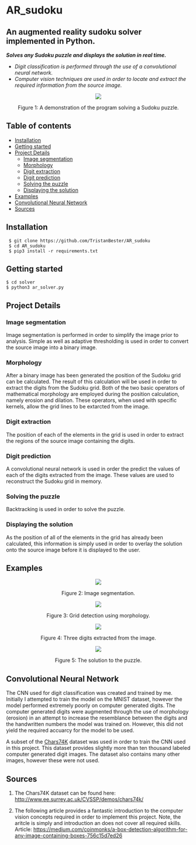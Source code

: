 # AR_sudoku
## An augmented reality sudoku solver implemented in Python.

***Solves any Sudoku puzzle and displays the solution in real time.***

 - *Digit classification is performed through the use of a convolutional neural network.*
 - *Computer vision techniques are used in order to locate and extract the required information from the source image.*

<p align="center">
    <img src="https://machinelearningjourney.com/wp-content/uploads/2020/03/movie.gif"\>
</p>
</p>
<p align="center">
    Figure 1: A demonstration of the program solving a Sudoku puzzle.
</p>

## Table of contents
  + [Installation](#installation)
  + [Getting started](#getting-started)
  + [Project Details](#project-details)
    * [Image segmentation](#image-segmentation)
    * [Morphology](#morphology)
    * [Digit extraction](#digit-extraction)
    * [Digit prediction](#digit-prediction)
    * [Solving the puzzle](#solving-the-puzzle)
    * [Displaying the solution](#displaying-the-solution)
  + [Examples](#examples)
  + [Convolutional Neural Network](#convolutional-neural-network)
  + [Sources](#sources)
  
    
 ## Installation
     $ git clone https://github.com/TristanBester/AR_sudoku
     $ cd AR_sudoku
     $ pip3 install -r requirements.txt
 
 ## Getting started
    $ cd solver
    $ python3 ar_solver.py
 
## Project Details
### Image segmentation
Image segmentation is performed in order to simplify the image prior to analysis. Simple as well as adaptive thresholding is used in order to convert the source image into a binary image.

### Morphology
After a binary image has been generated the position of the Sudoku grid can be calculated. The result of this calculation will be used in order to extract the digits from the Sudoku grid. Both of the two basic operators of mathematical morphology are employed during the position calculation, namely erosion and dilation. These operators, when used with specific kernels, allow the grid lines to be extarcted from the image.

### Digit extraction
The position of each of the elements in the grid is used in order to extract the regions of the source image containing the digits.

### Digit prediction
A convolutional neural network is used in order the predict the values of each of the digits extracted from the image. These values are used to reconstruct the Sudoku grid in memory.

### Solving the puzzle
Backtracking is used in order to solve the puzzle.

### Displaying the solution
As the position of all of the elements in the grid has already been calculated, this information is simply used in order to overlay the solution onto the source image before it is displayed to the user.

## Examples

<p align="center">
    <img src="https://machinelearningjourney.com/wp-content/uploads/2020/03/1584965332.3045344-e1584971533530.png"\>
</p>
<p align="center">
    Figure 2: Image segmentation.
</p>

<p align="center">
    <img src="https://machinelearningjourney.com/wp-content/uploads/2020/03/1584965434.9522789-e1584971365603.png"\>
</p>
</p>
<p align="center">
    Figure 3: Grid detection using morphology.
</p>

<p align="center">
    <img src="https://machinelearningjourney.com/wp-content/uploads/2020/03/BeFunky-collage-scaled-e1584971642854.jpg"\>
</p>
</p>
<p align="center">
    Figure 4: Three digits extracted from the image.
</p>


<p align="center">
    <img src="https://machinelearningjourney.com/wp-content/uploads/2020/03/77-e1584971714286.png"\>
</p>
</p>
<p align="center">
    Figure 5: The solution to the puzzle.
</p>


## Convolutional Neural Network
The CNN used for digit classification was created and trained by me. Initially I attempted to train the model on the MNIST dataset, however the model performed extremely poorly on computer generated digits. The computer generated digits were augmented through the use of morphology (erosion) in an attempt to increase the resemblance between the digits and the handwritten numbers the model was trained on. However, this did not yield the required accuarcy for the model to be used.

A subset of the [Chars74K](http://www.ee.surrey.ac.uk/CVSSP/demos/chars74k/) dataset was used in order to train the CNN used in this project. This dataset provides slightly more than ten thousand labeled computer generated digit images. The dataset also contains many other images, however these were not used.

## Sources

1) The Chars74K dataset can be found here: http://www.ee.surrey.ac.uk/CVSSP/demos/chars74k/

2) The following article provides a fantastic introduction to the computer vision concepts required in order to implement this project. Note, the aritcle is simply and introduction an does not cover all required skills. Article: https://medium.com/coinmonks/a-box-detection-algorithm-for-any-image-containing-boxes-756c15d7ed26










